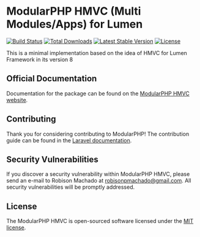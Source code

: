 # ModularPHP HMVC (Multi Modules/Apps) for Lumen

[![Build Status](https://travis-ci.org/laravel/lumen-framework.svg)](https://travis-ci.org/laravel/lumen-framework)
[![Total Downloads](https://img.shields.io/packagist/dt/laravel/framework)](https://packagist.org/packages/laravel/lumen-framework)
[![Latest Stable Version](https://img.shields.io/packagist/v/laravel/framework)](https://packagist.org/packages/laravel/lumen-framework)
[![License](https://img.shields.io/packagist/l/laravel/framework)](https://packagist.org/packages/laravel/lumen-framework)

This is a minimal implementation based on the idea of HMVC for Lumen Framework in its version 8

## Official Documentation

Documentation for the package can be found on the [ModularPHP HMVC website](https://unicorpconsultoria.com/robisonmachado/modularphp-hmvc/docs).

## Contributing

Thank you for considering contributing to ModularPHP! The contribution guide can be found in the [Laravel documentation](https://unicorpconsultoria.com/robisonmachado/modularphp-hmvc/docs/contributions).

## Security Vulnerabilities

If you discover a security vulnerability within ModularPHP HMVC, please send an e-mail to Robison Machado at robisonpmachado@gmail.com. All security vulnerabilities will be promptly addressed.

## License

The ModularPHP HMVC is open-sourced software licensed under the [MIT license](https://opensource.org/licenses/MIT).
